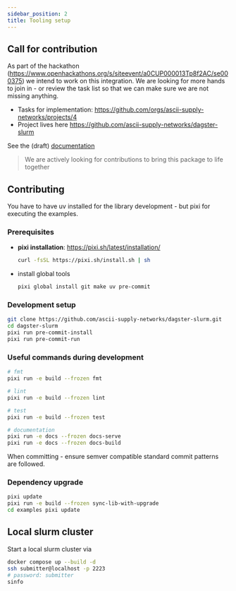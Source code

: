 ```yaml
---
sidebar_position: 2
title: Tooling setup
---
```


## Call for contribution

As part of the hackathon (https://www.openhackathons.org/s/siteevent/a0CUP000013Tp8f2AC/se000375) we intend to work on this integration.
We are looking for more hands to join in - or review the task list so that we can make sure we are not missing anything.

- Tasks for implementation: https://github.com/orgs/ascii-supply-networks/projects/4
- Project lives here https://github.com/ascii-supply-networks/dagster-slurm

See the (draft) [documentation](https://ascii-supply-networks.github.io/dagster-slurm/)

> We are actively looking for contributions to bring this package to life together


## Contributing

You have to have uv installed for the library development - but pixi for executing the examples.

### Prerequisites

- **pixi installation**: https://pixi.sh/latest/installation/
  ```bash
  curl -fsSL https://pixi.sh/install.sh | sh
  ````
- install global tools
  ```bash
  pixi global install git make uv pre-commit
  ```

### Development setup

```bash
git clone https://github.com/ascii-supply-networks/dagster-slurm.git
cd dagster-slurm
pixi run pre-commit-install
pixi run pre-commit-run
```

### Useful commands during development

```bash
# fmt
pixi run -e build --frozen fmt

# lint
pixi run -e build --frozen lint

# test
pixi run -e build --frozen test

# documentation
pixi run -e docs --frozen docs-serve
pixi run -e docs --frozen docs-build
```

When committing - ensure semver compatible standard commit patterns are followed.

### Dependency upgrade

```bash
pixi update
pixi run -e build --frozen sync-lib-with-upgrade
cd examples pixi update
```

## Local slurm cluster

Start a local slurm cluster via

```bash
docker compose up --build -d
ssh submitter@localhost -p 2223
# password: submitter
sinfo
```